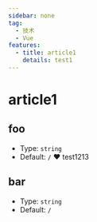 ```yaml
---
sidebar: none
tag:
  - 技术
  - Vue
features:
  - title: article1
    details: test1
---
```


# article1

## foo

- Type: `string`
- Default: `/`
  :heart: test1213

## bar

- Type: `string`
- Default: `/`
